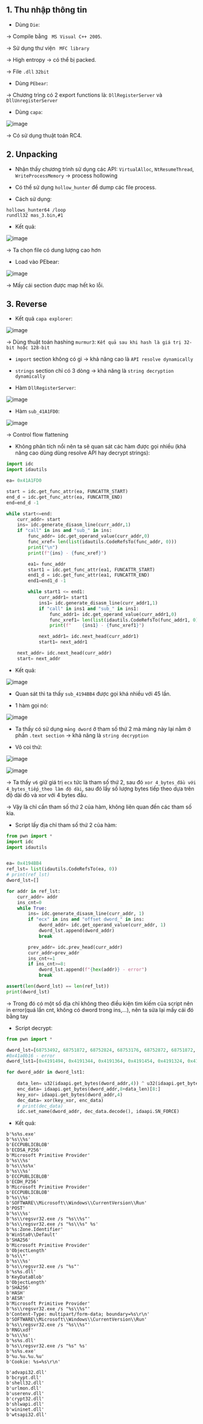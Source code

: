 ## 1. Thu nhập thông tin

- Dùng `Die`:

-> Compile bằng ` MS Visual C++ 2005`.

-> Sử dụng thư viện ` MFC library` 

-> High entropy -> có thể bị packed. 

-> File `.dll` `32bit`


- Dùng `PEbear`:

-> Chương trìng có 2 export functions là: `DllRegisterServer` và `DllUnregisterServer`


- Dùng `capa`:

![image](https://user-images.githubusercontent.com/91442807/214837286-963ac755-32f2-4099-a89d-ed30f4340a9c.png)

-> Có sử dụng thuật toán RC4.

## 2. Unpacking

- Nhận thấy chương trình sử dụng các API: `VirtualAlloc`, `NtResumeThread`, `WriteProcessMemory` -> process hollowing

- Có thể sử dụng `hollow_hunter` để dump các file process.

- Cách sử dụng:

```
hollows_hunter64 /loop
rundll32 mas_3.bin,#1
```
- Kết quả:

![image](https://user-images.githubusercontent.com/91442807/214843515-ec71cf3b-df86-4a0a-8a13-680ed40660ba.png)

-> Ta chọn file có dung lượng cao hơn

- Load vào PEbear:

![image](https://user-images.githubusercontent.com/91442807/214843701-423d9fdd-981a-414a-bdcd-40c7787fae09.png)

-> Mấy cái section được map hết ko lỗi.

## 3. Reverse

- Kết quả `capa explorer`:

![image](https://user-images.githubusercontent.com/91442807/214857211-a02779eb-25b9-46e8-bc56-a1fcfe9ac6a8.png)

-> Dùng thuật toán hashing `murmur3`: `Kết quả sau khi hash là giá trị 32-bit hoặc 128-bit`

- `import` section không có gì -> khả năng cao là `API resolve dynamically`

- `strings` section chỉ có 3 dòng -> khả năng là `string decryption dynamically`

- Hàm `DllRegisterServer`:

![image](https://user-images.githubusercontent.com/91442807/215014341-b73add34-6414-463b-8174-e8f1b1188cd4.png)

- Hàm `sub_41A1FD0`:

![image](https://user-images.githubusercontent.com/91442807/215014414-303783af-0647-45b8-8c60-36f77dc3d332.png)

-> Control flow flattening

- Không phân tích nổi nên ta sẽ quan sát các hàm được gọi nhiều (khả năng cao dùng dùng resolve API hay decrypt strings):

```python
import idc
import idautils

ea= 0x41A1FD0

start = idc.get_func_attr(ea, FUNCATTR_START)
end_d = idc.get_func_attr(ea, FUNCATTR_END)
end=end_d -1

while start<=end:
    curr_addr= start
    ins= idc.generate_disasm_line(curr_addr,1)
    if "call" in ins and "sub_" in ins:
        func_addr= idc.get_operand_value(curr_addr,0)
        func_xref= len(list(idautils.CodeRefsTo(func_addr, 0)))
        print("\n")
        print(f"{ins} - {func_xref}")

        ea1= func_addr
        start1 = idc.get_func_attr(ea1, FUNCATTR_START)
        end1_d = idc.get_func_attr(ea1, FUNCATTR_END)
        end1=end1_d -1

        while start1 <= end1:
            curr_addr1= start1
            ins1= idc.generate_disasm_line(curr_addr1,1)
            if "call" in ins1 and "sub_" in ins1:
                func_addr1= idc.get_operand_value(curr_addr1,0)
                func_xref1= len(list(idautils.CodeRefsTo(func_addr1, 0)))
                print(f"    {ins1} - {func_xref1}")

            next_addr1= idc.next_head(curr_addr1)
            start1= next_addr1

    next_addr= idc.next_head(curr_addr)
    start= next_addr
```

- Kết quả:

![image](https://user-images.githubusercontent.com/91442807/215236936-dcb86384-6beb-43e3-8911-175045e94f02.png)

- Quan sát thì ta thấy `sub_4194BB4` được gọi khá nhiều với 45 lần.

- 1 hàm gọi nó:

![image](https://user-images.githubusercontent.com/91442807/215237015-feffa35e-3edf-4ab5-8599-06a5690e468d.png)

- Ta thấy có sử dụng `mảng dword` ở tham số thứ 2 mà mảng này lại nằm ở phần `.text section` -> khả năng là `string decryption`

- Vô coi thử:

![image](https://user-images.githubusercontent.com/91442807/215237221-50363866-0751-41de-95ce-576ba00d2232.png)

![image](https://user-images.githubusercontent.com/91442807/215237199-3786a8e3-e84c-4181-907d-d4c423a4023e.png)

-> Ta thấy `v6` giữ giá trị `ecx` tức là tham số thứ 2, sau đó `xor 4_bytes_đầu với 4_bytes_tiếp_theo làm độ dài`, sau đó lấy số lượng bytes tiếp theo dựa trên độ dài đó và xor với 4 bytes đầu.

-> Vậy là chỉ cần tham số thứ 2 của hàm, không liên quan đến các tham số kia.

- Script lấy địa chỉ tham số thứ 2 của hàm: 

```python
from pwn import *
import idc
import idautils


ea= 0x4194BB4
ref_lst= list(idautils.CodeRefsTo(ea, 0))
# print(ref_lst)
dword_lst=[]

for addr in ref_lst:
    curr_addr= addr
    ins_cnt=0
    while True:
        ins= idc.generate_disasm_line(curr_addr, 1)
        if "ecx" in ins and "offset dword_" in ins:
            dword_addr= idc.get_operand_value(curr_addr, 1)
            dword_lst.append(dword_addr)
            break

        prev_addr= idc.prev_head(curr_addr)
        curr_addr=prev_addr
        ins_cnt+=1
        if ins_cnt>=8:
            dword_lst.append(f"{hex(addr)} - error")
            break

assert(len(dword_lst) == len(ref_lst))
print(dword_lst)
```
-> Trong đó có một số địa chỉ không theo điều kiện tìm kiếm của script nên in error(quá lần cnt, không có dword trong ins,...), nên ta sửa lại mấy cái đó bằng tay

- Script decrypt:

```python
from pwn import *

dword_lst=[68753492, 68751872, 68752824, 68753176, 68752872, 68751872, 68751968, 68751872, 68752824, 68753128, 68752872, 68752824, 68751872, 68752016, 68753420, 68751872, 68751920, 68752096, 68753220, 68753392, 68752968, 68752872, 68753016, 68753300, 68753348, 68753588, 68753460, 68753096, 68753016, 68752968, 68752936, 68753064, 68752872, 68751920, 68751636, 68752016, 68751920, 68752584, 68751872, 68753460, 68753540, 68753492, 0x4191084, 0x41910E4]
#0x41a0b16 - error
dword_lst1=[0x4191494, 0x4191344, 0x4191364, 0x4191454, 0x4191324, 0x4191394, 0x41913C4, 0x4191424, 0x41913F4]

for dword_addr in dword_lst1:
    
    data_len= u32(idaapi.get_bytes(dword_addr,4)) ^ u32(idaapi.get_bytes(dword_addr,8)[4:])
    enc_data= idaapi.get_bytes(dword_addr,8+data_len)[8:]
    key_xor= idaapi.get_bytes(dword_addr,4)
    dec_data= xor(key_xor, enc_data)
    # print(dec_data)
    idc.set_name(dword_addr, dec_data.decode(), idaapi.SN_FORCE)
```
- Kết quả:

```
b'%s%s.exe'
b'%s\\%s'
b'ECCPUBLICBLOB'
b'ECDSA_P256'
b'Microsoft Primitive Provider'
b'%s\\%s'
b'%s\\%s%x'
b'%s\\%s'
b'ECCPUBLICBLOB'
b'ECDH_P256'
b'Microsoft Primitive Provider'
b'ECCPUBLICBLOB'
b'%s\\%s'
b'SOFTWARE\\Microsoft\\Windows\\CurrentVersion\\Run'
b'POST'
b'%s\\%s'
b'%s\\regsvr32.exe /s "%s\\%s"'
b'%s\\regsvr32.exe /s "%s\\%s" %s'
b'%s:Zone.Identifier'
b'WinSta0\\Default'
b'SHA256'
b'Microsoft Primitive Provider'
b'ObjectLength'
b'%s\\*'
b'%s\\%s'
b'%s\\regsvr32.exe /s "%s"'
b'%s%s.dll'
b'KeyDataBlob'
b'ObjectLength'
b'SHA256'
b'HASH'
b'AESR'
b'Microsoft Primitive Provider'
b'%s\\regsvr32.exe /s "%s\\%s"'
b'Content-Type: multipart/form-data; boundary=%s\r\n'
b'SOFTWARE\\Microsoft\\Windows\\CurrentVersion\\Run'
b'%s\\regsvr32.exe /s "%s\\%s"'
b'RNG\xdf'
b'%s\\%s'
b'%s%s.dll'
b'%s\\regsvr32.exe /s "%s" %s'
b'%s%s.exe'
b'%u.%u.%u.%u'
b'Cookie: %s=%s\r\n'
```

```
b'advapi32.dll'
b'bcrypt.dll'
b'shell32.dll'
b'urlmon.dll'
b'userenv.dll'
b'crypt32.dll'
b'shlwapi.dll'
b'wininet.dll'
b'wtsapi32.dll'
```





